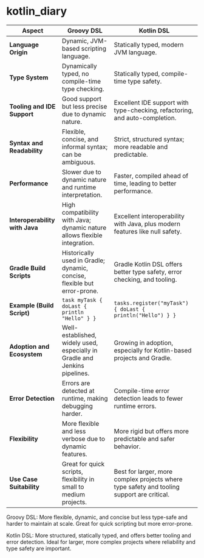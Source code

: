 # kotlin_diary
| **Aspect**                     | **Groovy DSL**                                      | **Kotlin DSL**                                      |
|--------------------------------|----------------------------------------------------|-----------------------------------------------------|
| **Language Origin**            | Dynamic, JVM-based scripting language.             | Statically typed, modern JVM language.              |
| **Type System**                | Dynamically typed, no compile-time type checking.  | Statically typed, compile-time type safety.         |
| **Tooling and IDE Support**    | Good support but less precise due to dynamic nature. | Excellent IDE support with type-checking, refactoring, and auto-completion. |
| **Syntax and Readability**     | Flexible, concise, and informal syntax; can be ambiguous. | Strict, structured syntax; more readable and predictable. |
| **Performance**                | Slower due to dynamic nature and runtime interpretation. | Faster, compiled ahead of time, leading to better performance. |
| **Interoperability with Java** | High compatibility with Java; dynamic nature allows flexible integration. | Excellent interoperability with Java, plus modern features like null safety. |
| **Gradle Build Scripts**       | Historically used in Gradle; dynamic, concise, flexible but error-prone. | Gradle Kotlin DSL offers better type safety, error checking, and tooling. |
| **Example (Build Script)**     | `task myTask { doLast { println "Hello" } }`       | `tasks.register("myTask") { doLast { println("Hello") } }` |
| **Adoption and Ecosystem**     | Well-established, widely used, especially in Gradle and Jenkins pipelines. | Growing in adoption, especially for Kotlin-based projects and Gradle. |
| **Error Detection**            | Errors are detected at runtime, making debugging harder. | Compile-time error detection leads to fewer runtime errors. |
| **Flexibility**                | More flexible and less verbose due to dynamic features. | More rigid but offers more predictable and safer behavior. |
| **Use Case Suitability**       | Great for quick scripts, flexibility in small to medium projects. | Best for larger, more complex projects where type safety and tooling support are critical. |

 Groovy DSL: More flexible, dynamic, and concise but less type-safe and harder to maintain at scale. Great for quick scripting but more error-prone.
 
 Kotlin DSL: More structured, statically typed, and offers better tooling and error detection. Ideal for larger, more complex projects where reliability and type safety are important.
